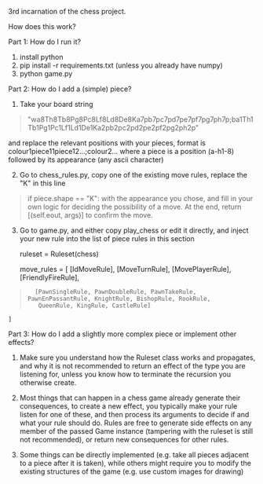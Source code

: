 3rd incarnation of the chess project.


How does this work?

Part 1: How do I run it?
1. install python
2. pip install -r requirements.txt 
   (unless you already have numpy)
3. python game.py

Part 2: How do I add a (simple) piece?
1. Take your board string 

> "wa8Th8Tb8Pg8Pc8Lf8Ld8De8Ka7pb7pc7pd7pe7pf7pg7ph7p;ba1Th1Tb1Pg1Pc1Lf1Ld1De1Ka2pb2pc2pd2pe2pf2pg2ph2p"

   and replace the relevant positions with your pieces, format is colour1piece11piece12...;colour2...
   where a piece is a position (a-h1-8) followed by its appearance (any ascii character)
   
2. Go to chess_rules.py, copy one of the existing move rules, replace the "K" in this line
> if piece.shape == "K":
   with the appearance you chose, and fill in your own logic for deciding the possibility of a move.
   At the end, return [(self.eout, args)] to confirm the move.
   
3. Go to game.py, and either copy play_chess or edit it directly, and inject your new rule into the list of piece rules in this section

    ruleset = Ruleset(chess)

    move_rules = [
        [IdMoveRule], [MoveTurnRule], [MovePlayerRule], [FriendlyFireRule],
>       [PawnSingleRule, PawnDoubleRule, PawnTakeRule, PawnEnPassantRule, KnightRule, BishopRule, RookRule,
>        QueenRule, KingRule, CastleRule]
    ]
    
Part 3: How do I add a slightly more complex piece or implement other effects?
1. Make sure you understand how the Ruleset class works and propagates, and why it is not recommended to return an effect of the type you are listening for, unless
   you know how to terminate the recursion you otherwise create.
   
2. Most things that can happen in a chess game already generate their consequences, to create a new effect, you typically make your rule listen for one of these,
   and then process its arguments to decide if and what your rule should do.
   Rules are free to generate side effects on any member of the passed Game instance (tampering with the ruleset is still not recommended),
   or return new consequences for other rules.
   
3. Some things can be directly implemented (e.g. take all pieces adjacent to a piece after it is taken), while others might require you to modify the existing structures of
   the game (e.g. use custom images for drawing)

